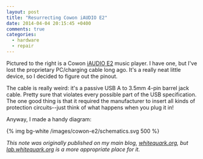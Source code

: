 ```yaml
---
layout: post
title: "Resurrecting Cowon iAUDIO E2"
date: 2014-04-04 20:15:45 +0400
comments: true
categories:
  - hardware
  - repair
---
```


Pictured to the right is a Cowon [iAUDIO E2][e2] music player. I have one, but I've lost the
proprietary PC/charging cable long ago. It's a really neat little device, so I decided to figure
out the pinout.

<!-- more -->

The cable is really weird: it's a passive USB A to 3.5mm 4-pin barrel jack cable. Pretty sure that
violates every possible part of the USB specification. The one good thing is that it required
the manufacturer to insert all kinds of protection circuits--just think of what happens when you
plug it in!

Anyway, I made a handy diagram:

{% img bg-white /images/cowon-e2/schematics.svg 500 %}

*This note was originally published on my main blog, [whitequark.org](http://whitequark.org),
but [lab.whitequark.org](http://lab.whitequark.org) is a more appropriate place for it.*

[e2]: http://www.cowonglobal.com/product_wide/iAUDIOE2/product_page_1.php
